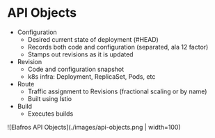 # API Objects

* Configuration
  * Desired current state of deployment (#HEAD)
  * Records both code and configuration (separated, ala 12 factor)
  * Stamps out revisions as it is updated
* Revision
  * Code and configuration snapshot
  * k8s infra: Deployment, ReplicaSet, Pods, etc
* Route
  * Traffic assignment to Revisions (fractional scaling or by name)
  * Built using Istio
* Build
  * Executes builds

![Elafros API Objects](./images/api-objects.png | width=100)


